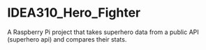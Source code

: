 # IDEA310_Hero_Fighter
A Raspberry Pi project that takes superhero data from a public API (superhero api) and compares their stats.
